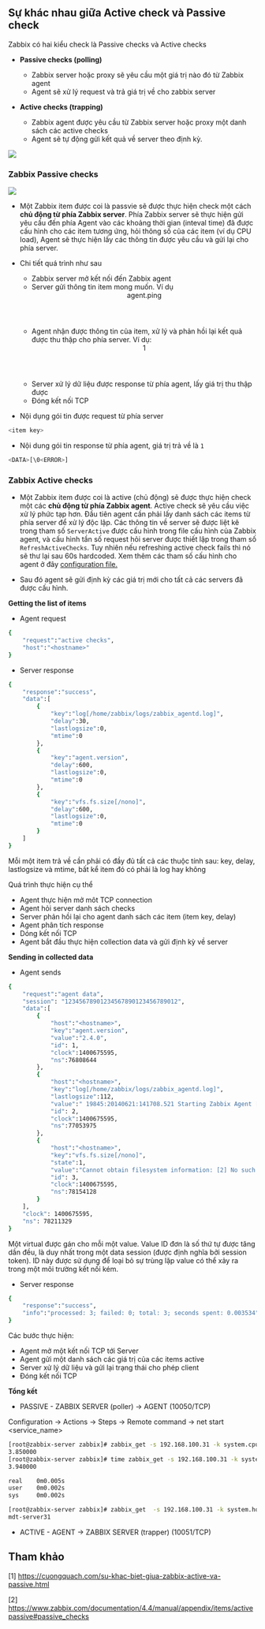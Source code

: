 ## Sự khác nhau giữa Active check và Passive check

Zabbix có hai kiểu check là Passive checks và Active checks

* **Passive checks (polling)**
	* Zabbix server hoặc proxy sẽ yêu cầu một giá trị nào đó từ Zabbix agent
	* Agent sẽ xử lý request và trả giá trị về cho zabbix server 

* **Active checks (trapping)**
	* Zabbix agent được yêu cầu từ Zabbix server hoặc proxy một danh sách các active checks
	* Agent sẽ tự động gửi kết quả về server theo định kỳ.

<img src="../img/37.png">

### Zabbix Passive checks 

<img src="../img/38.png">

* Một Zabbix item được coi là passvie sẽ được thực hiện check một cách **chủ động từ phía Zabbix server**. Phía Zabbix server sẽ thực hiện gửi yêu cầu đến phía Agent vào các khoảng thời gian (inteval time) đã được cấu hình cho các item tương ứng, hỏi thông số của các item (ví dụ CPU load), Agent sẽ thực hiện lấy các thông tin được yêu cầu và gửi lại cho phía server.

* Chi tiết quá trình như sau

	* Zabbix server mở kết nối đến Zabbix agent 
	* Server gửi thông tin item mong muốn. Ví dụ <HEADER><DATALEN>agent.ping
	* Agent nhận được thông tin của item, xử lý và phản hồi lại kết quả được thu thập cho phía server. Ví dụ: <HEADER><DATALEN>1
	* Server xử lý dữ liệu được response từ phía agent, lấy giá trị thu thập được
	* Đóng kết nối TCP

* Nội dụng gói tin được request từ phía server 

```sh
<item key>
```

* Nội dung gói tin response từ phía agent, giá trị trả về là `1`

```sh
<DATA>[\0<ERROR>]
```

### Zabbix Active checks

* Một Zabbix item được coi là active (chủ động) sẽ được thực hiện check một các **chủ động từ phía Zabbix agent**. Active check sẽ yêu cầu việc xử lý phức tạp hơn. Đầu tiên agent cần phải lấy danh sách các items từ phía server để xử lý độc lập. Các thông tin về server sẽ được liệt kê trong tham số `ServerActive` được cấu hình trong file cấu hình của Zabbix agent, và cấu hình tần số request hỏi server được thiết lập trong tham số `RefreshActiveChecks`. Tuy nhiên nếu refreshing active check fails thì nó sẽ thư lại sau 60s hardcoded. Xem thêm các tham số cấu hình cho agent ở đây [configuration file.](https://www.zabbix.com/documentation/4.4/manual/appendix/config/zabbix_agentd) 

* Sau đó agent sẽ gửi định kỳ các giá trị mới cho tất cả các servers đã được cấu hình.

**Getting the list of items**

* Agent request

```sh
{
    "request":"active checks",
    "host":"<hostname>"
}
```

* Server response

```sh
{
    "response":"success",
    "data":[
        {
            "key":"log[/home/zabbix/logs/zabbix_agentd.log]",
            "delay":30,
            "lastlogsize":0,
            "mtime":0
        },
        {
            "key":"agent.version",
            "delay":600,
            "lastlogsize":0,
            "mtime":0
        },
        {
            "key":"vfs.fs.size[/nono]",
            "delay":600,
            "lastlogsize":0,
            "mtime":0
        }
    ]
}
```

Mỗi một item trả về cần phải có đầy đủ tất cả các thuộc tính sau: key, delay, lastlogsize và mtime, bất kể item đó có phải là log hay không

Quá trình thực hiện cụ thể

* Agent thực hiện mở môt TCP connection
* Agent hỏi server danh sách checks
* Server phản hồi lại cho agent danh sách các item (item key, delay)
* Agent phân tích response
* Dóng kết nối TCP
* Agent bắt đầu thực hiện collection data và gửi định kỳ về server

**Sending in collected data**

* Agent sends

```sh
{
    "request":"agent data",
    "session": "12345678901234567890123456789012",
    "data":[
        {
            "host":"<hostname>",
            "key":"agent.version",
            "value":"2.4.0",
            "id": 1,
            "clock":1400675595,            
            "ns":76808644
        },
        {
            "host":"<hostname>",
            "key":"log[/home/zabbix/logs/zabbix_agentd.log]",
            "lastlogsize":112,
            "value":" 19845:20140621:141708.521 Starting Zabbix Agent [<hostname>]. Zabbix 2.4.0 (revision 50000).",
            "id": 2,
            "clock":1400675595,            
            "ns":77053975
        },
        {
            "host":"<hostname>",
            "key":"vfs.fs.size[/nono]",
            "state":1,
            "value":"Cannot obtain filesystem information: [2] No such file or directory",
            "id": 3,
            "clock":1400675595,            
            "ns":78154128
        }
    ],
    "clock": 1400675595,
    "ns": 78211329
}
```

Một virtual được gán cho mỗi một value. Value ID đơn là số thứ tự được tăng dần đều, là duy nhất trong một data session (được định nghĩa bởi session token). ID này được sử dụng để loại bỏ sự trùng lặp value có thể xảy ra trong một môi trường kết nối kém.

* Server response

```sh
{
    "response":"success",
    "info":"processed: 3; failed: 0; total: 3; seconds spent: 0.003534"
}
```

Các bước thực hiện:

* Agent mở một kết nối TCP tới Server 
* Agent gửi một danh sách các giá trị của các items active
* Server xử lý dữ liệu và gửi lại trạng thái cho phép client
* Đóng kết nối TCP


**Tổng kết**

* PASSIVE - ZABBIX SERVER (poller) -> AGENT (10050/TCP)

Configuration -> Actions -> Steps -> Remote command -> net start <service_name>

```sh
[root@zabbix-server zabbix]# zabbix_get -s 192.168.100.31 -k system.cpu.load
3.850000
[root@zabbix-server zabbix]# time zabbix_get -s 192.168.100.31 -k system.cpu.load
3.940000

real    0m0.005s
user    0m0.002s
sys     0m0.002s

[root@zabbix-server zabbix]# zabbix_get  -s 192.168.100.31 -k system.hostname
mdt-server31
```




* ACTIVE - AGENT -> ZABBIX SERVER (trapper) (10051/TCP)





## Tham khảo

[1] https://cuongquach.com/su-khac-biet-giua-zabbix-active-va-passive.html

[2] https://www.zabbix.com/documentation/4.4/manual/appendix/items/activepassive#passive_checks